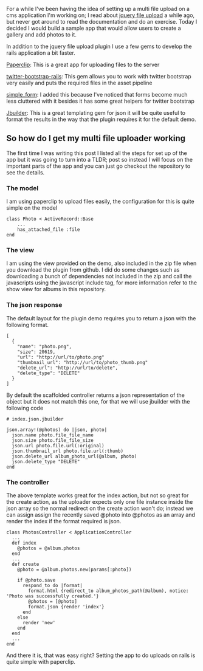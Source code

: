 
For a while I've been having the idea of setting up a multi file upload on a cms application I'm working on; I read about [jquery file upload](http://blueimp.github.com/jQuery-File-Upload/) a while ago, but never got around to read the documentation and do an exercise. Today I decided I would build a sample app that would allow users to create a gallery and add photos to it. 

In addition to the jquery file upload plugin I use a few gems to develop the rails application a bit faster.

[Paperclip](https://github.com/thoughtbot/paperclip): This is a great app for uploading files to the server 

[twitter-bootstrap-rails](https://github.com/seyhunak/twitter-bootstrap-rails): This gem allows you to work with twitter bootstrap very easily and puts the required files in the asset pipeline

[simple_form](https://github.com/plataformatec/simple_form): I added this because I've noticed that forms become much less cluttered with it besides it has some great helpers for twitter bootstrap

[Jbuilder](https://github.com/rails/jbuilder): This is a great templating gem for json it will be quite useful to format the results in the way that the plugin requires it for the default demo.

## So how do I get my multi file uploader working

The first time I was writing this post I listed all the steps for set up of the app but it was going to turn into a TLDR; post so instead I will focus on the important parts of the app and you can just go checkout the repository to see the details. 

### The model

I am using paperclip to upload files easily, the configuration for this is quite simple on the model

    class Photo < ActiveRecord::Base
    	...
    	has_attached_file :file
    end

### The view

I am using the view provided on the demo, also included in the zip file when you download the plugin from github. I did do some changes such as downloading a bunch of dependencies not included in the zip and call the javascripts using the javascript include tag, for more information refer to the show view for albums in this repository.

### The json response

The default layout for the plugin demo requires you to return a json with the following format.

    [
      {
        "name": "photo.png",
        "size": 20619,
        "url": "http://url/to/photo.png"
        "thumbnail_url": "http://url/to/photo_thumb.png"
        "delete_url": "http://url/to/delete",
        "delete_type": "DELETE"
      }
    ]


By default the scaffolded controller returns a json representation of the object but it does not match this one, for that we will use jbuilder with the following code

    # index.json.jbuilder

    json.array!(@photos) do |json, photo|
      json.name photo.file_file_name
      json.size photo.file_file_size
      json.url photo.file.url(:original)
      json.thumbnail_url photo.file.url(:thumb)
      json.delete_url album_photo_url(@album, photo)
      json.delete_type "DELETE"
    end

### The controller

The above template works great for the index action, but not so great for the create action, as the uploader expects only one file instance inside the json array so the normal redirect on the create action won't do; instead we can assign assign the recently saved @photo into @photos as an array and render the index if the format required is json. 

    class PhotosController < ApplicationController
      ...
      def index
      	@photos = @album.photos
      end
      ...
      def create
        @photo = @album.photos.new(params[:photo])

        if @photo.save
          respond_to do |format|
            format.html {redirect_to album_photos_path(@album), notice: 'Photo was successfully created.'}
            @photos = [@photo]
            format.json {render 'index'}
          end
        else
          render 'new'
        end
      end
      ...
    end

And there it is, that was easy right? Setting the app to do uploads on rails is quite simple with paperclip. 
